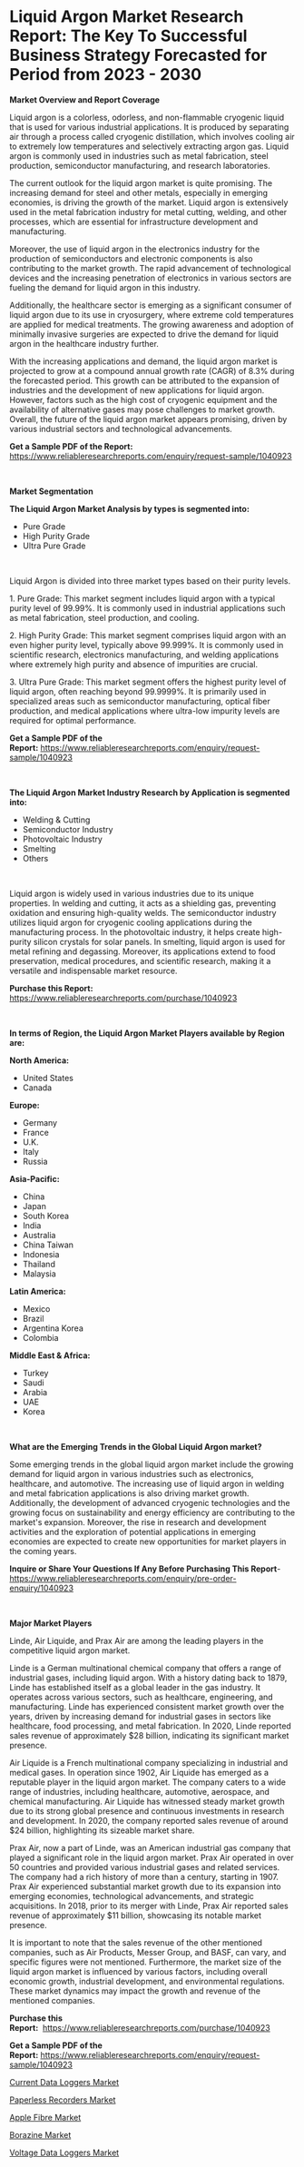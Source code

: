 <p><h1>Liquid Argon Market Research Report: The Key To Successful Business Strategy Forecasted for Period from 2023 - 2030</h1></p><p><strong>Market Overview and Report Coverage</strong></p>
<p><p>Liquid argon is a colorless, odorless, and non-flammable cryogenic liquid that is used for various industrial applications. It is produced by separating air through a process called cryogenic distillation, which involves cooling air to extremely low temperatures and selectively extracting argon gas. Liquid argon is commonly used in industries such as metal fabrication, steel production, semiconductor manufacturing, and research laboratories.</p><p>The current outlook for the liquid argon market is quite promising. The increasing demand for steel and other metals, especially in emerging economies, is driving the growth of the market. Liquid argon is extensively used in the metal fabrication industry for metal cutting, welding, and other processes, which are essential for infrastructure development and manufacturing.</p><p>Moreover, the use of liquid argon in the electronics industry for the production of semiconductors and electronic components is also contributing to the market growth. The rapid advancement of technological devices and the increasing penetration of electronics in various sectors are fueling the demand for liquid argon in this industry.</p><p>Additionally, the healthcare sector is emerging as a significant consumer of liquid argon due to its use in cryosurgery, where extreme cold temperatures are applied for medical treatments. The growing awareness and adoption of minimally invasive surgeries are expected to drive the demand for liquid argon in the healthcare industry further.</p><p>With the increasing applications and demand, the liquid argon market is projected to grow at a compound annual growth rate (CAGR) of 8.3% during the forecasted period. This growth can be attributed to the expansion of industries and the development of new applications for liquid argon. However, factors such as the high cost of cryogenic equipment and the availability of alternative gases may pose challenges to market growth. Overall, the future of the liquid argon market appears promising, driven by various industrial sectors and technological advancements.</p></p>
<p><strong>Get a Sample PDF of the Report:</strong> <a href="https://www.reliableresearchreports.com/enquiry/request-sample/1040923">https://www.reliableresearchreports.com/enquiry/request-sample/1040923</a></p>
<p>&nbsp;</p>
<p><strong>Market Segmentation</strong></p>
<p><strong>The Liquid Argon Market Analysis by types is segmented into:</strong></p>
<p><ul><li>Pure Grade</li><li>High Purity Grade</li><li>Ultra Pure Grade</li></ul></p>
<p>&nbsp;</p>
<p><p>Liquid Argon is divided into three market types based on their purity levels.</p><p>1. Pure Grade: This market segment includes liquid argon with a typical purity level of 99.99%. It is commonly used in industrial applications such as metal fabrication, steel production, and cooling.</p><p>2. High Purity Grade: This market segment comprises liquid argon with an even higher purity level, typically above 99.999%. It is commonly used in scientific research, electronics manufacturing, and welding applications where extremely high purity and absence of impurities are crucial.</p><p>3. Ultra Pure Grade: This market segment offers the highest purity level of liquid argon, often reaching beyond 99.9999%. It is primarily used in specialized areas such as semiconductor manufacturing, optical fiber production, and medical applications where ultra-low impurity levels are required for optimal performance.</p></p>
<p><strong>Get a Sample PDF of the Report:</strong>&nbsp;<a href="https://www.reliableresearchreports.com/enquiry/request-sample/1040923">https://www.reliableresearchreports.com/enquiry/request-sample/1040923</a></p>
<p>&nbsp;</p>
<p><strong>The Liquid Argon Market Industry Research by Application is segmented into:</strong></p>
<p><ul><li>Welding & Cutting</li><li>Semiconductor Industry</li><li>Photovoltaic Industry</li><li>Smelting</li><li>Others</li></ul></p>
<p>&nbsp;</p>
<p><p>Liquid argon is widely used in various industries due to its unique properties. In welding and cutting, it acts as a shielding gas, preventing oxidation and ensuring high-quality welds. The semiconductor industry utilizes liquid argon for cryogenic cooling applications during the manufacturing process. In the photovoltaic industry, it helps create high-purity silicon crystals for solar panels. In smelting, liquid argon is used for metal refining and degassing. Moreover, its applications extend to food preservation, medical procedures, and scientific research, making it a versatile and indispensable market resource.</p></p>
<p><strong>Purchase this Report:</strong>&nbsp; <a href="https://www.reliableresearchreports.com/purchase/1040923">https://www.reliableresearchreports.com/purchase/1040923</a></p>
<p>&nbsp;</p>
<p><strong>In terms of Region, the Liquid Argon Market Players available by Region are:</strong></p>
<p>
    <p> <strong> North America: </strong>
        <ul>
            <li>United States</li>
            <li>Canada</li>
        </ul>
        </p> 
    <p> <strong> Europe: </strong>
        <ul>
            <li>Germany</li>
            <li>France</li>
            <li>U.K.</li>
            <li>Italy</li>
            <li>Russia</li>
        </ul>
        </p> 
    <p> <strong> Asia-Pacific: </strong>
        <ul>
            <li>China</li>
            <li>Japan</li>
            <li>South Korea</li>
            <li>India</li>
            <li>Australia</li>
            <li>China Taiwan</li>
            <li>Indonesia</li>
            <li>Thailand</li>
            <li>Malaysia</li>
        </ul>
        </p> 
    <p> <strong> Latin America: </strong>
        <ul>
            <li>Mexico</li>
            <li>Brazil</li>
            <li>Argentina Korea</li>
            <li>Colombia</li>
        </ul>
        </p> 
    <p> <strong> Middle East & Africa: </strong>
        <ul>
            <li>Turkey</li>
            <li>Saudi</li>
            <li>Arabia</li>
            <li>UAE</li>
            <li>Korea</li>
        </ul>
    </p>
    </p>
<p>&nbsp;</p>
<p><strong>What are the Emerging Trends in the Global Liquid Argon market?</strong></p>
<p><p>Some emerging trends in the global liquid argon market include the growing demand for liquid argon in various industries such as electronics, healthcare, and automotive. The increasing use of liquid argon in welding and metal fabrication applications is also driving market growth. Additionally, the development of advanced cryogenic technologies and the growing focus on sustainability and energy efficiency are contributing to the market's expansion. Moreover, the rise in research and development activities and the exploration of potential applications in emerging economies are expected to create new opportunities for market players in the coming years.</p></p>
<p><strong>Inquire or Share Your Questions If Any Before Purchasing This Report</strong>- <a href="https://www.reliableresearchreports.com/enquiry/pre-order-enquiry/1040923">https://www.reliableresearchreports.com/enquiry/pre-order-enquiry/1040923</a></p>
<p>&nbsp;</p>
<p><strong>Major Market Players</strong></p>
<p><p>Linde, Air Liquide, and Prax Air are among the leading players in the competitive liquid argon market. </p><p>Linde is a German multinational chemical company that offers a range of industrial gases, including liquid argon. With a history dating back to 1879, Linde has established itself as a global leader in the gas industry. It operates across various sectors, such as healthcare, engineering, and manufacturing. Linde has experienced consistent market growth over the years, driven by increasing demand for industrial gases in sectors like healthcare, food processing, and metal fabrication. In 2020, Linde reported sales revenue of approximately $28 billion, indicating its significant market presence.</p><p>Air Liquide is a French multinational company specializing in industrial and medical gases. In operation since 1902, Air Liquide has emerged as a reputable player in the liquid argon market. The company caters to a wide range of industries, including healthcare, automotive, aerospace, and chemical manufacturing. Air Liquide has witnessed steady market growth due to its strong global presence and continuous investments in research and development. In 2020, the company reported sales revenue of around $24 billion, highlighting its sizeable market share.</p><p>Prax Air, now a part of Linde, was an American industrial gas company that played a significant role in the liquid argon market. Prax Air operated in over 50 countries and provided various industrial gases and related services. The company had a rich history of more than a century, starting in 1907. Prax Air experienced substantial market growth due to its expansion into emerging economies, technological advancements, and strategic acquisitions. In 2018, prior to its merger with Linde, Prax Air reported sales revenue of approximately $11 billion, showcasing its notable market presence.</p><p>It is important to note that the sales revenue of the other mentioned companies, such as Air Products, Messer Group, and BASF, can vary, and specific figures were not mentioned. Furthermore, the market size of the liquid argon market is influenced by various factors, including overall economic growth, industrial development, and environmental regulations. These market dynamics may impact the growth and revenue of the mentioned companies.</p></p>
<p><strong>Purchase this Report:</strong>&nbsp;&nbsp;<a href="https://www.reliableresearchreports.com/purchase/1040923">https://www.reliableresearchreports.com/purchase/1040923</a></p>
<p></p>
<p><strong>Get a Sample PDF of the Report:</strong>&nbsp;<a href="https://www.reliableresearchreports.com/enquiry/request-sample/1040923">https://www.reliableresearchreports.com/enquiry/request-sample/1040923</a></p>
<p><p><a href="https://medium.com/@robbleannon/current-data-loggers-market-size-reveals-the-best-marketing-channels-in-global-industry-623a7bd0ae2e">Current Data Loggers Market</a></p><p><a href="https://medium.com/@adellalesch/paperless-recorders-market-competitive-analysis-market-trends-and-forecast-to-2030-50ded360c23e">Paperless Recorders Market</a></p><p><a href="https://github.com/kipkeeva/Market-Research-Report-List-1/blob/main/apple-fibre-market.md">Apple Fibre Market</a></p><p><a href="https://github.com/provorikovar/Market-Research-Report-List-1/blob/main/borazine-market.md">Borazine Market</a></p><p><a href="https://medium.com/@russpollich/voltage-data-loggers-market-report-reveals-the-latest-trends-and-growth-opportunities-of-this-5ad6117350eb">Voltage Data Loggers Market</a></p></p>